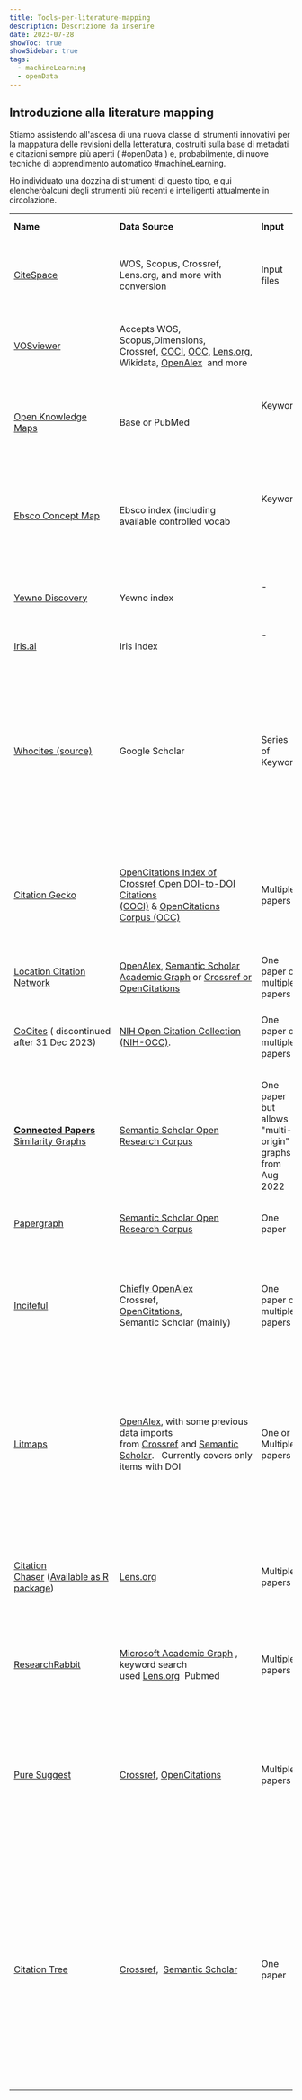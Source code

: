 ```yaml
---
title: Tools-per-literature-mapping
description: Descrizione da inserire
date: 2023-07-28
showToc: true
showSidebar: true
tags:
  - machineLearning
  - openData
---
```


## Introduzione alla literature mapping

Stiamo assistendo all'ascesa di una nuova classe di strumenti innovativi per la mappatura delle revisioni della letteratura, costruiti sulla base di metadati e citazioni sempre più aperti ( #openData ) e, probabilmente, di nuove tecniche di apprendimento automatico #machineLearning.

Ho individuato una dozzina di strumenti di questo tipo, e qui elencheròalcuni degli strumenti più recenti e intelligenti attualmente in circolazione.

|   |   |   |   |   |   |
|---|---|---|---|---|---|
|**Name**|**Data Source**|**Input**|**Network graph generated**|**Suggested papers**|**Comment**|
|[CiteSpace](https://musingsaboutlibrarianship.blogspot.com/p/papergraph.dbz.dev)|WOS, Scopus, Crossref, Lens.org, and more with conversion|Input files|Multiple methods (e.g. bibliometric coupling, cocitation, citation)|NA|More of Science mapping tool than literature review support|
|[VOSviewer](https://musingsaboutlibrarianship.blogspot.com/p/papergraph.dbz.dev)|Accepts WOS, Scopus,Dimensions,  Crossref, [COCI](https://opencitations.net/index/coci), [OCC](https://opencitations.net/corpus), [Lens.org](http://lens.org/), Wikidata, [OpenAlex](https://openalex.org/)  and more||Multiple methods (e.g. bibliometric coupling, cocitation, citation)|NA|More of Science mapping tool than literature review support|
|[Open Knowledge Maps](https://openknowledgemaps.org/)|Base or PubMed|Keyword  <br/>  <br/>  <br/>[  <br/>](https://mystudentvoices.com/scraping-google-scholar-to-write-your-phd-literature-chapter-2ea35f8f4fa1)|[Co-word graph based on title, journal name, author names, subject keywords, abstract.](https://mystudentvoices.com/scraping-google-scholar-to-write-your-phd-literature-chapter-2ea35f8f4fa1)|[NA](https://mystudentvoices.com/scraping-google-scholar-to-write-your-phd-literature-chapter-2ea35f8f4fa1)|[Not citation based](https://mystudentvoices.com/scraping-google-scholar-to-write-your-phd-literature-chapter-2ea35f8f4fa1)|
|[Ebsco Concept Map](https://connect.ebsco.com/s/article/Concept-Map-Quick-Start-Guide?language=en_US)|Ebsco index (including available controlled vocab|Keyword  <br/>  <br/>  <br/>[  <br/>](https://mystudentvoices.com/scraping-google-scholar-to-write-your-phd-literature-chapter-2ea35f8f4fa1)|Concepts built using linked data/Knowledge graph techniques and Crosswalking existing controlled vocab|[NA](https://mystudentvoices.com/scraping-google-scholar-to-write-your-phd-literature-chapter-2ea35f8f4fa1)|Not citation based,  <br/>Only available for EDS customers|
|[Yewno Discovery](https://www.yewno.com/discover)|Yewno index|-  <br/>  <br/>[  <br/>](https://mystudentvoices.com/scraping-google-scholar-to-write-your-phd-literature-chapter-2ea35f8f4fa1)|Concepts built using linked data/Knowledge graph techniques|[NA](https://mystudentvoices.com/scraping-google-scholar-to-write-your-phd-literature-chapter-2ea35f8f4fa1)|Not citation based,  <br/>Institutional subscription|
|[Iris.ai](http://iris.ai/)|Iris index|-  <br/>  <br/>[  <br/>](https://mystudentvoices.com/scraping-google-scholar-to-write-your-phd-literature-chapter-2ea35f8f4fa1)|??|??|??|
|[Whocites (source)](https://github.com/jimmytidey/bibnet-google-scholar-scraper)|Google Scholar|Series of Keyword|Records top 10 papers or book from GS search, Using Google Scholar’s ‘search within citations’ it checks to see if any of the authors recorded to the database have cited any of the publications.|NA|very slow|
|[Citation Gecko](http://citationgecko.com/)|[OpenCitations Index of Crossref Open DOI-to-DOI Citations (COCI)](https://opencitations.net/index/coci) & [OpenCitations Corpus (OCC)](https://opencitations.net/corpus)|Multiple papers|Papers cited by seed papers or citing seed papers|Most cited or citing papers by seed papers.  <br/>You can iterate and grow network by adding these as seed papers|[Open Source](https://github.com/CitationGecko/gecko-react)  <br/>As of Jan 2023, the tool is no longer actively developed.|
|[Location Citation Network](https://timwoelfle.github.io/Local-Citation-Network/)|[OpenAlex](https://openalex.org/), [Semantic Scholar Academic Graph](https://www.semanticscholar.org/product/api) or [Crossref or OpenCitations](https://opencitations.net/datasets)|One paper or multiple papers|References of input paper|Most cited by local network|Also has co-authorship network|
|[CoCites](https://www.cocites.com/) ( discontinued after 31 Dec 2023)|[NIH Open Citation Collection (NIH-OCC)](https://nih.figshare.com/collections/iCite_Database_Snapshots_NIH_Open_Citation_Collection_/4586573).|One paper or multiple papers|No graph yet. Uses cocitations of last 100 cited papers of input paper.|Sort by co-citations or similarity (% of cocitations)|Effectiveness validated against systematic reviews  <br/>  <br/>-discontinued after 31 Dec 2023|
|[**Connected Papers** Similarity Graphs](https://www.connectedpapers.com/)|[Semantic Scholar Open Research Corpus](https://github.com/allenai/s2orc)|One paper but allows "multi-origin" graphs from Aug 2022|Similarity metric based on concepts of cocitations and bibliometric coupling|Additional function to detect "Prior works" (most cited by local network) and "derivative works" (works that cite most of local network|Available on Arxiv pages.  <br/>  <br/>Premium account needed for more than 5 graphs a month|
|[Papergraph](https://papergraph.dbz.dev/)|[Semantic Scholar Open Research Corpus](https://github.com/allenai/s2orc)|One paper|20 X 20 citations or references of input paper|Most cited by local network||
|[Inciteful](https://inciteful.xyz/)|[Chiefly OpenAlex](https://twitter.com/Inciteful_xyz/status/1623001748871823360)  <br/>Crossref,  <br/>[OpenCitations](http://opencitations.net/),  <br/>Semantic Scholar (mainly)|One paper or multiple papers|Depth 2 citation graph (both ways)  around seed paper, up to 150k papers.|Order by  most important paper in graph (page rank) and Order by "similarity" (Adamic/Adar)  <br/>and finds review paper|Allows editing of SQL query  to surface papers from the generated network graph. Find connections between 2 papers  <br/>  <br/>Zotero plugin available|
|[Litmaps](https://www.litmaps.co/)|[OpenAlex](https://www.litmaps.com/spotlight-articles/litmaps-2023), with some previous data imports from [Crossref](https://www.crossref.org/) and [Semantic Scholar](https://www.semanticscholar.org/paper/09e3cf5704bcb16e6657f6ceed70e93373a54618).   Currently covers only items with DOI|One or Multiple papers|Project graph created by keyword search and adding articles. Nodes are papers added, edges are references. Nodes are ordered by publication date with the latest papers on the right.|Suggestion Radar- does a 2 degree citation network search from your project articles, then list the top 20 highest articles most connected to your project.|Shows chronological relationships.  <br/>  <br/>Some features e.g. "Top deep connections" - locked behind Pro account+ >200 papers|
|[Citation Chaser](https://estech.shinyapps.io/citationchaser/) ([Available as R package](https://github.com/nealhaddaway/citationchaser))|[Lens.org](https://about.lens.org/)|Multiple papers|Yes|Just shows all (up to API limit) forward citations and backward citations of input papers using Lens.org data|Envisioned to use as a supplement for systematic reviews "citation chasing" to easily extract and dedupe forward and backward citations of set of papers|
|[ResearchRabbit](https://www.researchrabbit.ai/)|[Microsoft Academic Graph](https://www.microsoft.com/en-us/research/project/microsoft-academic-graph/) , keyword search used [Lens.org](https://about.lens.org/)  Pubmed|Multiple papers|Citation network graph (network and timeline)  , co-authorship graph|"Related papers", "References", "Citations", "Suggested authors"|Visualizes existing papers in collection as Green nodes, any other papers considered will be in blue.|
|[Pure Suggest](https://fabian-beck.github.io/pure-suggest/)|[Crossref](https://www.crossref.org/), [OpenCitations](http://opencitations.net/)|Multiple papers|Citation network graph  of selected and suggested papers|Based on suggestion rank which is sum of references to and from selected paper. This score can be boosted by keyword match in the title of X2|[Open Source](https://github.com/fabian-beck/pure-suggest), mobile responsive, autotagging of highly cited papers and literature reviews|
|[Citation Tree](https://www.citationtree.org/)|[Crossref](https://www.crossref.org/),  [Semantic Scholar](https://www.citationtree.org/#:~:text=from%20Crossref%20and-,Semantic%C2%A0Scholar,-.)|One paper|Citation network, arranged by year of publication|Does a 2 degree search from the inputted paper. Only 20 nodes are selected based on paper centrality. Grey links shows direct relationship and light grey links shows 2 degree relationships. Side of node = degree of node in the local graph||

